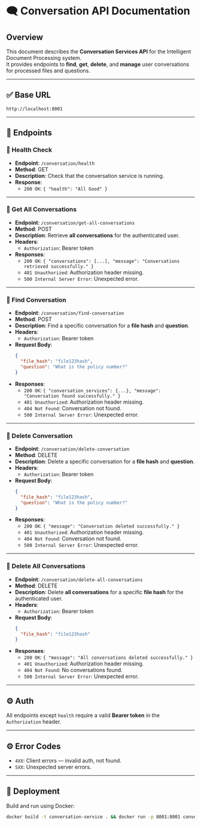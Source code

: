 

# 🗨️ Conversation API Documentation

## Overview

This document describes the **Conversation Services API** for the Intelligent Document Processing system.  
It provides endpoints to **find**, **get**, **delete**, and **manage** user conversations for processed files and questions.

---

## ✅ Base URL

```
http://localhost:8001
```

---

## 📂 Endpoints

### 🔹 Health Check

- **Endpoint**: `/conversation/health`
- **Method**: GET
- **Description**: Check that the conversation service is running.
- **Response**:
  - `200 OK`: `{ "health": "All Good" }`

---

### 🔹 Get All Conversations

- **Endpoint**: `/conversation/get-all-conversations`
- **Method**: POST
- **Description**: Retrieve **all conversations** for the authenticated user.
- **Headers**:
  - `Authorization`: Bearer token
- **Responses**:
  - `200 OK`: `{ "conversations": [...], "message": "Conversations retrieved successfully." }`
  - `401 Unauthorized`: Authorization header missing.
  - `500 Internal Server Error`: Unexpected error.

---

### 🔹 Find Conversation

- **Endpoint**: `/conversation/find-conversation`
- **Method**: POST
- **Description**: Find a specific conversation for a **file hash** and **question**.
- **Headers**:
  - `Authorization`: Bearer token
- **Request Body**:
  ```json
  {
    "file_hash": "file123hash",
    "question": "What is the policy number?"
  }
  ```
- **Responses**:
  - `200 OK`: `{ "conversation_services": {...}, "message": "Conversation found successfully." }`
  - `401 Unauthorized`: Authorization header missing.
  - `404 Not Found`: Conversation not found.
  - `500 Internal Server Error`: Unexpected error.

---

### 🔹 Delete Conversation

- **Endpoint**: `/conversation/delete-conversation`
- **Method**: DELETE
- **Description**: Delete a specific conversation for a **file hash** and **question**.
- **Headers**:
  - `Authorization`: Bearer token
- **Request Body**:
  ```json
  {
    "file_hash": "file123hash",
    "question": "What is the policy number?"
  }
  ```
- **Responses**:
  - `200 OK`: `{ "message": "Conversation deleted successfully." }`
  - `401 Unauthorized`: Authorization header missing.
  - `404 Not Found`: Conversation not found.
  - `500 Internal Server Error`: Unexpected error.

---

### 🔹 Delete All Conversations

- **Endpoint**: `/conversation/delete-all-conversations`
- **Method**: DELETE
- **Description**: Delete **all conversations** for a specific **file hash** for the authenticated user.
- **Headers**:
  - `Authorization`: Bearer token
- **Request Body**:
  ```json
  {
    "file_hash": "file123hash"
  }
  ```
- **Responses**:
  - `200 OK`: `{ "message": "All conversations deleted successfully." }`
  - `401 Unauthorized`: Authorization header missing.
  - `404 Not Found`: No conversations found.
  - `500 Internal Server Error`: Unexpected error.

---

## ⚙️ Auth

All endpoints except `health` require a valid **Bearer token** in the `Authorization` header.

---

## ⚙️ Error Codes

- `4XX`: Client errors — invalid auth, not found.
- `5XX`: Unexpected server errors.

---

## 🐳 Deployment

Build and run using Docker:

```bash
docker build -t conversation-service . && docker run -p 8001:8001 conversation-service
```